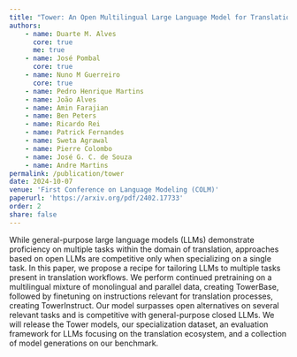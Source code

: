 ```yaml
---
title: "Tower: An Open Multilingual Large Language Model for Translation-Related Tasks"
authors:
    - name: Duarte M. Alves
      core: true
      me: true
    - name: José Pombal
      core: true
    - name: Nuno M Guerreiro
      core: true
    - name: Pedro Henrique Martins
    - name: João Alves
    - name: Amin Farajian
    - name: Ben Peters
    - name: Ricardo Rei
    - name: Patrick Fernandes
    - name: Sweta Agrawal
    - name: Pierre Colombo
    - name: José G. C. de Souza
    - name: Andre Martins
permalink: /publication/tower
date: 2024-10-07
venue: 'First Conference on Language Modeling (COLM)'
paperurl: 'https://arxiv.org/pdf/2402.17733'
order: 2
share: false
---
```


While general-purpose large language models (LLMs) demonstrate proficiency on multiple tasks within the domain of translation, approaches based on open LLMs are competitive only when specializing on a single task. In this paper, we propose a recipe for tailoring LLMs to multiple tasks present in translation workflows. We perform continued pretraining on a multilingual mixture of monolingual and parallel data, creating TowerBase, followed by finetuning on instructions relevant for translation processes, creating TowerInstruct. Our model surpasses open alternatives on several relevant tasks and is competitive with general-purpose closed LLMs. We will release the Tower models, our specialization dataset, an evaluation framework for LLMs focusing on the translation ecosystem, and a collection of model generations on our benchmark.